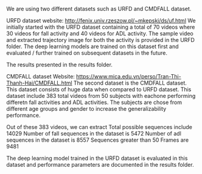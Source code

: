We are using two different datasets such as URFD and CMDFALL dataset. 

URFD dataset website: http://fenix.univ.rzeszow.pl/~mkepski/ds/uf.html
We initially started with the URFD dataset containing a total of 70 videos where 30 videos for fall activity and 40 videos for ADL activity. The sample video and extracted trajectory image for both the activity is provided in the URFD folder. The deep learning models are trained on this dataset first and evaluated / further trained on subsequent datasets in the future. 

The results presented in the results folder.

CMDFALL dataset Website: https://www.mica.edu.vn/perso/Tran-Thi-Thanh-Hai/CMDFALL.html
The second dataset is the CMDFALL dataset. This dataset consists of huge data when compared to URFD dataset. This dataset include 383 total videos from 50 subjects with eachone performing differetn fall activities and ADL activities. The subjects are chose from different age groups and gender to increase the generalizability performance.

Out of these 383 videos, we can extract
Total possible sequences include 14029
Number of fall sequences in the dataset is 5472
Number of adl sequences in the dataset is 8557
Sequences greater than 50 Frames are 9481

The deep learning model trained in the URFD dataset is evaluated in this dataset and performance parameters are documented in the results folder.
